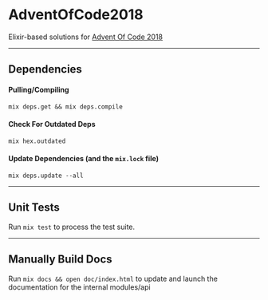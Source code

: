 # AdventOfCode2018

Elixir-based solutions for [Advent Of Code 2018](https://adventofcode.com)

----

## Dependencies

#### Pulling/Compiling

  `mix deps.get && mix deps.compile`

#### Check For Outdated Deps

  `mix hex.outdated`

#### Update Dependencies (and the `mix.lock` file)

  `mix deps.update --all`

----

## Unit Tests

  Run `mix test` to process the test suite.

----

## Manually Build Docs

  Run `mix docs && open doc/index.html` to update and launch the documentation for the internal modules/api
